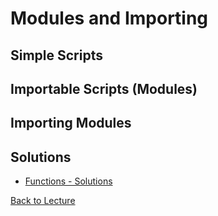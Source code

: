 # Modules and Importing

## Simple Scripts



## Importable Scripts (Modules)



## Importing Modules




## Solutions

* [Functions - Solutions](problem_set_2_solutions.md)


[Back to Lecture](lecture_03.md)
